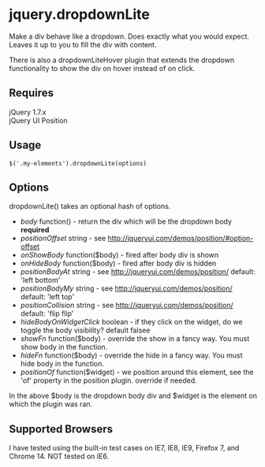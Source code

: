 jquery.dropdownLite
===================

Make a div behave like a dropdown. Does exactly what you would expect. Leaves it up to you to fill the div with content.

There is also a dropdownLiteHover plugin that extends the dropdown functionality to show the div on hover instead of on click.

## Requires
jQuery 1.7.x  
jQuery UI Position  

## Usage
    $('.my-elements').dropdownLite(options)

## Options
dropdownLite() takes an optional hash of options.

- *body* function() - return the div which will be the dropdown body **required**
- *positionOffset* string - see http://jqueryui.com/demos/position/#option-offset
- *onShowBody* function($body) - fired after body div is shown
- *onHideBody* function($body) - fired after body div is hidden
- *positionBodyAt* string - see http://jqueryui.com/demos/position/ default:  'left bottom'
- *positionBodyMy* string - see http://jqueryui.com/demos/position/ default: 'left top'
- *positionCollision* string - see http://jqueryui.com/demos/position/ default: 'flip flip'
- *hideBodyOnWidgetClick* boolean - if they click on the widget, do we toggle the body visibility? default falsee 
- *showFn* function($body) - override the show in a fancy way. You must show body in the function.
- *hideFn* function($body) - override the hide in a fancy way. You must hide body in the function.
- *positionOf* function($widget) - we position around this element, see the 'of' property in the position plugin. override if needed.

In the above $body is the dropdown body div and $widget is the element on which the plugin was ran.

## Supported Browsers
I have tested using the built-in test cases on IE7, IE8, IE9, Firefox 7, and Chrome 14. NOT tested on IE6.
